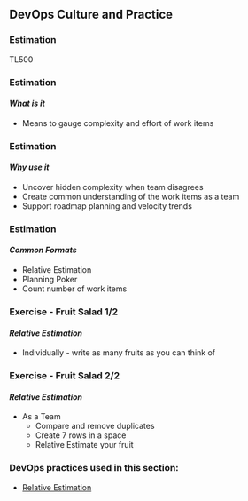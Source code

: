 <!-- .slide: data-background-image="images/RH_NewBrand_Background.png" -->
## DevOps Culture and Practice <!-- {.element: class="course-title"} -->
### Estimation <!-- {.element: class="title-color"} -->
TL500 <!-- {.element: class="title-color"} -->



### Estimation
#### _What is it_
* Means to gauge complexity and effort of work items



### Estimation
#### _Why use it_
* Uncover hidden complexity when team disagrees
* Create common understanding of the work items as a team
* Support roadmap planning and velocity trends



### Estimation
#### _Common Formats_
* Relative Estimation
* Planning Poker
* Count number of work items



### Exercise - Fruit Salad 1/2
#### _Relative Estimation_
* Individually - write as many fruits as you can think of



### Exercise - Fruit Salad 2/2
#### _Relative Estimation_
* As a Team
  * Compare and remove duplicates
  * Create 7 rows in a space
  * Relative Estimate your fruit



<!-- .slide: data-background-image="images/chef-background.png", class="white-style" -->
### DevOps practices used in this section:
- [Relative Estimation](https://openpracticelibrary.com/practice/relative-estimation/)
